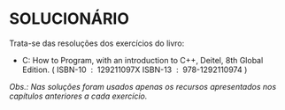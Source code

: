 
SOLUCIONÁRIO
============
Trata-se das resoluções dos exercícios do livro:<br> 
- C: How to Program, with an introduction to C++, Deitel, 8th Global Edition. ( ISBN-10 ‏ : ‎ 129211097X
ISBN-13 ‏ : ‎ 978-1292110974 ) <br>

*Obs.: Nas soluções foram usados apenas os recursos apresentados nos capítulos anteriores a cada exercício.*
